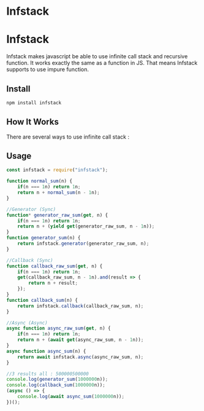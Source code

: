 Infstack
=================

# Infstack
Infstack makes javascript be able to use infinite call stack and recursive function.
It works exactly the same as a function in JS.
That means Infstack supports to use impure function.

## Install
```bash
npm install infstack
```

## How It Works
There are several ways to use infinite call stack :
###
## Usage
```js
const infstack = require("infstack");

function normal_sum(n) {
    if(n === 1n) return 1n;
    return n + normal_sum(n - 1n);
}

//Generator (Sync)
function* generator_raw_sum(get, n) {
    if(n === 1n) return 1n;
    return n + (yield get(generator_raw_sum, n - 1n));
}
function generator_sum(n) {
    return infstack.generator(generator_raw_sum, n);
}

//Callback (Sync)
function callback_raw_sum(get, n) {
    if(n === 1n) return 1n;
    get(callback_raw_sum, n - 1n).and(result => {
        return n + result;
    });
}
function callback_sum(n) {
    return infstack.callback(callback_raw_sum, n);
}

//Async (Async)
async function async_raw_sum(get, n) {
    if(n === 1n) return 1n;
    return n + (await get(async_raw_sum, n - 1n));
}
async function async_sum(n) {
    return await infstack.async(async_raw_sum, n);
}

//3 results all : 500000500000
console.log(generator_sum(1000000n));
console.log(callback_sum(1000000n));
(async () => {
    console.log(await async_sum(1000000n));
})();
```

